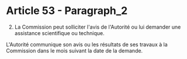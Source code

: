 # Article 53 - Paragraph_2

2. La Commission peut solliciter l'avis de l'Autorité ou lui demander une assistance scientifique ou technique.

L'Autorité communique son avis ou les résultats de ses travaux à la Commission dans le mois suivant la date de la demande.